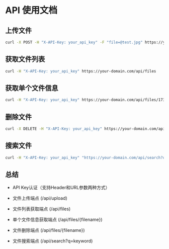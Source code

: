 # API 使用文档

## 上传文件
```bash
curl -X POST -H "X-API-Key: your_api_key" -F "file=@test.jpg" https://your-domain.com/api/upload
```

## 获取文件列表
```bash
curl -H "X-API-Key: your_api_key" https://your-domain.com/api/files
```

## 获取单个文件信息
```bash
curl -H "X-API-Key: your_api_key" https://your-domain.com/api/files/1739241502.jpg
```

## 删除文件
```bash
curl -X DELETE -H "X-API-Key: your_api_key" https://your-domain.com/api/files/1739241502.jpg
```

## 搜索文件
```bash
curl -H "X-API-Key: your_api_key" "https://your-domain.com/api/search?q=keyword"
```

## 总结

- API Key认证（支持Header和URL参数两种方式）

- 文件上传端点 (/api/upload)

- 文件列表获取端点 (/api/files)

- 单个文件信息获取端点 (/api/files/{filename})

- 文件删除端点 (/api/files/{filename})

- 文件搜索端点 (/api/search?q=keyword)
